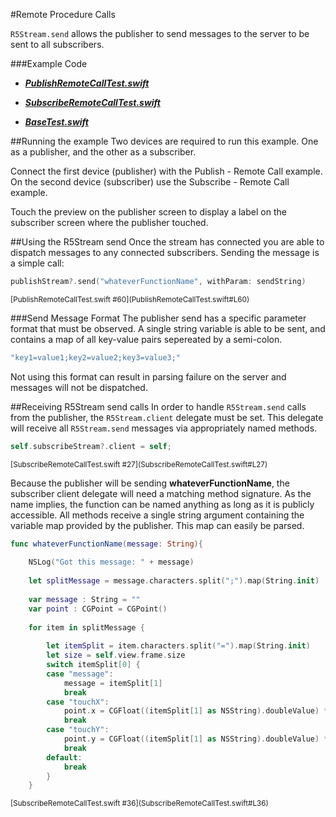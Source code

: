 #Remote Procedure Calls

`R5Stream.send` allows the publisher to send messages to the server to be sent to all subscribers.


###Example Code
- ***[PublishRemoteCallTest.swift](PublishRemoteCallTest.swift)***
- ***[SubscribeRemoteCallTest.swift](SubscribeRemoteCallTest.swift)***

- ***[BaseTest.swift](../BaseTest.swift)***

##Running the example
Two devices are required to run this example.  One as a publisher, and the other as a subscriber. 

Connect the first device (publisher) with the Publish - Remote Call example. On the second device (subscriber) use the Subscribe - Remote Call example.

Touch the preview on the publisher screen to display a label on the subscriber screen where the publisher touched.


##Using the R5Stream send
Once the stream has connected you are able to dispatch messages to any connected subscribers.  Sending the message is a simple call:

```Swift
publishStream?.send("whateverFunctionName", withParam: sendString)
```
<sup>
[PublishRemoteCallTest.swift #60](PublishRemoteCallTest.swift#L60)
</sup>

###Send Message Format
The publisher send has a specific parameter format that must be observed.  A single string variable is able to be sent, and contains a map of all key-value pairs sepereated by a semi-colon.

```Swift
"key1=value1;key2=value2;key3=value3;"
```
Not using this format can result in parsing failure on the server and messages will not be dispatched.

##Receiving R5Stream send calls
In order to handle `R5Stream.send` calls from the publisher, the `R5Stream.client` delegate must be set.  This delegate will receive all `R5Stream.send` messages via appropriately named methods.

```Swift
self.subscribeStream?.client = self;
```
<sup>
[SubscribeRemoteCallTest.swift #27](SubscribeRemoteCallTest.swift#L27)
</sup>

Because the publisher will be sending **whateverFunctionName**, the subscriber client delegate will need a matching method signature. As the name implies, the function can be named anything as long as it is publicly accessible. All methods receive a single string argument containing the variable map provided by the publisher.  This map can easily be parsed.

```Swift
func whateverFunctionName(message: String){
        
	NSLog("Got this message: " + message)
        
	let splitMessage = message.characters.split(";").map(String.init)
        
	var message : String = ""
	var point : CGPoint = CGPoint()
        
	for item in splitMessage {
            
		let itemSplit = item.characters.split("=").map(String.init)
		let size = self.view.frame.size
		switch itemSplit[0] {
		case "message":
			message = itemSplit[1]
			break
		case "touchX":
			point.x = CGFloat((itemSplit[1] as NSString).doubleValue) * size.width
			break
		case "touchY":
			point.y = CGFloat((itemSplit[1] as NSString).doubleValue) * size.height
			break
        default:
            break
        }
    }
```
<sup>
[SubscribeRemoteCallTest.swift #36](SubscribeRemoteCallTest.swift#L36)
</sup>
